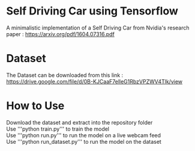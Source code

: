 # Self Driving Car using Tensorflow

A minimalistic implementation of a Self Driving Car from Nvidia's research paper : https://arxiv.org/pdf/1604.07316.pdf

# Dataset

The Dataset can be downloaded from this link : https://drive.google.com/file/d/0B-KJCaaF7elleG1RbzVPZWV4Tlk/view

# How to Use

Download the dataset and extract into the repository folder
<br>
Use '''python train.py''' to train the model
<br>
Use '''python run.py''' to run the model on a live webcam feed
<br>
Use '''python run_dataset.py''' to run the model on the dataset

<br>



